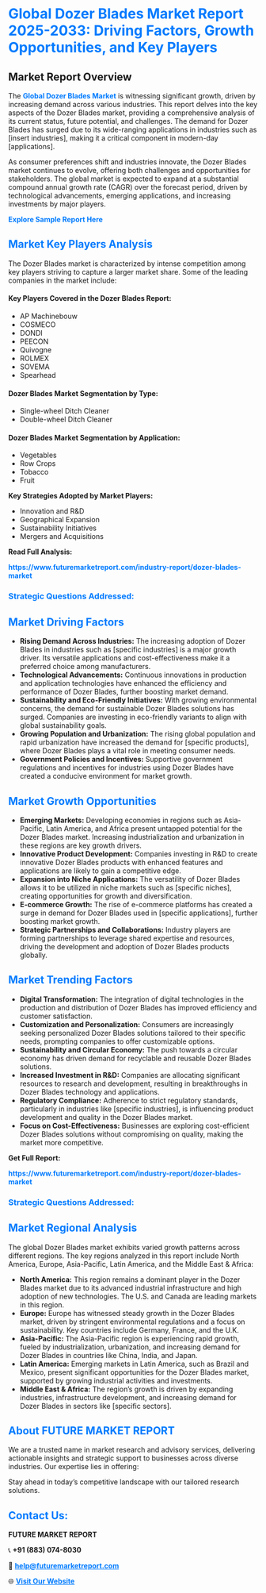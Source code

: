 <h1 style="color: #007BFF;">Global Dozer Blades Market Report 2025-2033: Driving Factors, Growth Opportunities, and Key Players</h1>

<section id="overview">
<h2>Market Report Overview</h2>
<p>The <a href="https://www.futuremarketreport.com/industry-report/dozer-blades-market" style="color: #007BFF; text-decoration: none;"><strong>Global Dozer Blades Market</strong></a> is witnessing significant growth, driven by increasing demand across various industries. This report delves into the key aspects of the Dozer Blades market, providing a comprehensive analysis of its current status, future potential, and challenges. The demand for Dozer Blades has surged due to its wide-ranging applications in industries such as [insert industries], making it a critical component in modern-day [applications].</p>
<p>As consumer preferences shift and industries innovate, the Dozer Blades market continues to evolve, offering both challenges and opportunities for stakeholders. The global market is expected to expand at a substantial compound annual growth rate (CAGR) over the forecast period, driven by technological advancements, emerging applications, and increasing investments by major players.</p>
</section>

<section id="overview">
<p><a href="https://www.futuremarketreport.com/request-sample/reportId=36023" style="color: #007BFF; text-decoration: none;"><strong>Explore Sample Report Here</strong></a></p>
</section>

<section id="key-players">
<h2 style="color: #007BFF;">Market Key Players Analysis</h2>
<p>The Dozer Blades market is characterized by intense competition among key players striving to capture a larger market share. Some of the leading companies in the market include:</p>
<h4>Key Players Covered in the Dozer Blades Report:</h4>
<ul><li>AP Machinebouw</li><li>COSMECO</li><li>DONDI</li><li>PEECON</li><li>Quivogne</li><li>ROLMEX</li><li>SOVEMA</li><li>Spearhead</li></ul>
<h4>Dozer Blades Market Segmentation by Type:</h4>
<ul><li>Single-wheel Ditch Cleaner</li><li>Double-wheel Ditch Cleaner</li></ul>

<h4>Dozer Blades Market Segmentation by Application:</h4>
<ul><li>Vegetables</li><li>Row Crops</li><li>Tobacco</li><li>Fruit</li></ul>
<p><strong>Key Strategies Adopted by Market Players:</strong></p>
<ul>
<li>Innovation and R&D</li>
<li>Geographical Expansion</li>
<li>Sustainability Initiatives</li>
<li>Mergers and Acquisitions</li>
</ul>
</section>

<section>
<p><strong>Read Full Analysis: </strong></p><a href="https://www.futuremarketreport.com/industry-report/dozer-blades-market" style="color: #007BFF; text-decoration: none;"><strong>https://www.futuremarketreport.com/industry-report/dozer-blades-market</strong></a>
<h3 style="color: #007BFF;">Strategic Questions Addressed:</h3>
</section>

<section id="driving-factors">
<h2 style="color: #007BFF;">Market Driving Factors</h2>
<ul>
<li><strong>Rising Demand Across Industries:</strong> The increasing adoption of Dozer Blades in industries such as [specific industries] is a major growth driver. Its versatile applications and cost-effectiveness make it a preferred choice among manufacturers.</li>
<li><strong>Technological Advancements:</strong> Continuous innovations in production and application technologies have enhanced the efficiency and performance of Dozer Blades, further boosting market demand.</li>
<li><strong>Sustainability and Eco-Friendly Initiatives:</strong> With growing environmental concerns, the demand for sustainable Dozer Blades solutions has surged. Companies are investing in eco-friendly variants to align with global sustainability goals.</li>
<li><strong>Growing Population and Urbanization:</strong> The rising global population and rapid urbanization have increased the demand for [specific products], where Dozer Blades plays a vital role in meeting consumer needs.</li>
<li><strong>Government Policies and Incentives:</strong> Supportive government regulations and incentives for industries using Dozer Blades have created a conducive environment for market growth.</li>
</ul>
</section>

<section id="growth-opportunities">
<h2 style="color: #007BFF;">Market Growth Opportunities</h2>
<ul>
<li><strong>Emerging Markets:</strong> Developing economies in regions such as Asia-Pacific, Latin America, and Africa present untapped potential for the Dozer Blades market. Increasing industrialization and urbanization in these regions are key growth drivers.</li>
<li><strong>Innovative Product Development:</strong> Companies investing in R&D to create innovative Dozer Blades products with enhanced features and applications are likely to gain a competitive edge.</li>
<li><strong>Expansion into Niche Applications:</strong> The versatility of Dozer Blades allows it to be utilized in niche markets such as [specific niches], creating opportunities for growth and diversification.</li>
<li><strong>E-commerce Growth:</strong> The rise of e-commerce platforms has created a surge in demand for Dozer Blades used in [specific applications], further boosting market growth.</li>
<li><strong>Strategic Partnerships and Collaborations:</strong> Industry players are forming partnerships to leverage shared expertise and resources, driving the development and adoption of Dozer Blades products globally.</li>
</ul>
</section>

<section id="trending-factors">
<h2 style="color: #007BFF;">Market Trending Factors</h2>
<ul>
<li><strong>Digital Transformation:</strong> The integration of digital technologies in the production and distribution of Dozer Blades has improved efficiency and customer satisfaction.</li>
<li><strong>Customization and Personalization:</strong> Consumers are increasingly seeking personalized Dozer Blades solutions tailored to their specific needs, prompting companies to offer customizable options.</li>
<li><strong>Sustainability and Circular Economy:</strong> The push towards a circular economy has driven demand for recyclable and reusable Dozer Blades solutions.</li>
<li><strong>Increased Investment in R&D:</strong> Companies are allocating significant resources to research and development, resulting in breakthroughs in Dozer Blades technology and applications.</li>
<li><strong>Regulatory Compliance:</strong> Adherence to strict regulatory standards, particularly in industries like [specific industries], is influencing product development and quality in the Dozer Blades market.</li>
<li><strong>Focus on Cost-Effectiveness:</strong> Businesses are exploring cost-efficient Dozer Blades solutions without compromising on quality, making the market more competitive.</li>
</ul>
</section>

<section>
<p><strong>Get Full Report: </strong></p><a href="https://www.futuremarketreport.com/industry-report/dozer-blades-market" style="color: #007BFF; text-decoration: none;"><strong>https://www.futuremarketreport.com/industry-report/dozer-blades-market</strong></a>
<h3 style="color: #007BFF;">Strategic Questions Addressed:</h3>
</section>


<section id="regional-analysis">
<h2 style="color: #007BFF;">Market Regional Analysis</h2>
<p>The global Dozer Blades market exhibits varied growth patterns across different regions. The key regions analyzed in this report include North America, Europe, Asia-Pacific, Latin America, and the Middle East & Africa:</p>
<ul>
<li><strong>North America:</strong> This region remains a dominant player in the Dozer Blades market due to its advanced industrial infrastructure and high adoption of new technologies. The U.S. and Canada are leading markets in this region.</li>
<li><strong>Europe:</strong> Europe has witnessed steady growth in the Dozer Blades market, driven by stringent environmental regulations and a focus on sustainability. Key countries include Germany, France, and the U.K.</li>
<li><strong>Asia-Pacific:</strong> The Asia-Pacific region is experiencing rapid growth, fueled by industrialization, urbanization, and increasing demand for Dozer Blades in countries like China, India, and Japan.</li>
<li><strong>Latin America:</strong> Emerging markets in Latin America, such as Brazil and Mexico, present significant opportunities for the Dozer Blades market, supported by growing industrial activities and investments.</li>
<li><strong>Middle East & Africa:</strong> The region’s growth is driven by expanding industries, infrastructure development, and increasing demand for Dozer Blades in sectors like [specific sectors].</li>
</ul>
</section>

<footer>
<h2 style="color: #007BFF;">About FUTURE MARKET REPORT</h2>
<p>We are a trusted name in market research and advisory services, delivering actionable insights and strategic support to businesses across diverse industries. Our expertise lies in offering:</p>

<p>Stay ahead in today’s competitive landscape with our tailored research solutions.</p>

<h2 style="color: #007BFF;">Contact Us:</h2>
<p><strong>FUTURE MARKET REPORT</strong></p>
<p>📞 <strong>+91 (883) 074-8030</strong></p>
<p>📧 <strong><a href="mailto:help@futuremarketreport.com" style="color: #007BFF;">help@futuremarketreport.com</a></strong></p>
<p>🌐 <strong><a href="https://www.futuremarketreport.com/" style="color: #007BFF;">Visit Our Website</a></strong></p>
</footer>